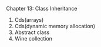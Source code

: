 Chapter 13: Class Inheritance
1. Cds(arrays)
2. Cds(dynamic memory allocation)
3. Abstract class
4. Wine collection
